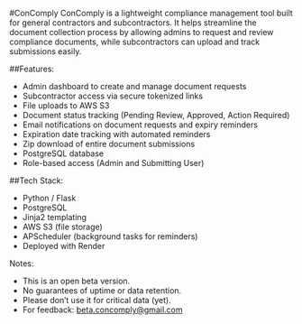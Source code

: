 #ConComply
ConComply is a lightweight compliance management tool built for general contractors and subcontractors. It helps streamline the document collection process by allowing admins to request and review compliance documents, while subcontractors can upload and track submissions easily.

##Features:

- Admin dashboard to create and manage document requests
- Subcontractor access via secure tokenized links
- File uploads to AWS S3
- Document status tracking (Pending Review, Approved, Action Required)
- Email notifications on document requests and expiry reminders
- Expiration date tracking with automated reminders
- Zip download of entire document submissions
- PostgreSQL database
- Role-based access (Admin and Submitting User)

##Tech Stack:
- Python / Flask
- PostgreSQL
- Jinja2 templating
- AWS S3 (file storage)
- APScheduler (background tasks for reminders)
- Deployed with Render

Notes:
- This is an open beta version.
- No guarantees of uptime or data retention.
- Please don’t use it for critical data (yet).
- For feedback: beta.concomply@gmail.com